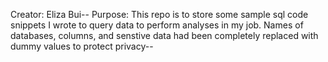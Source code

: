 Creator: Eliza Bui--
Purpose: This repo is to store some sample sql code snippets I wrote to query data to perform analyses in my job. Names of databases, columns, and senstive data had been completely replaced with dummy values to protect privacy--
